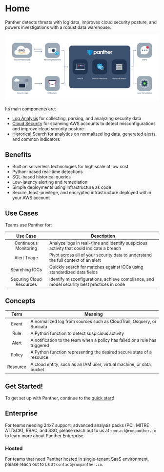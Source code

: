 # Home

Panther detects threats with log data, improves cloud security posture, and powers investigations with a robust data warehouse.

![Architecture](.gitbook/assets/panther_graphic_flow.jpg)

Its main components are:

* [Log Analysis](log-analysis/log-processing/README.md) for collecting, parsing, and analyzing security data
* [Cloud Security](policies/scanning/README.md) for scanning AWS accounts to detect misconfigurations and improve cloud security posture
* [Historical Search](historical-search/README.md) for analytics on normalized log data, generated alerts, and common indicators

## Benefits

- Built on serverless technologies for high scale at low cost
- Python-based real-time detections
- SQL-based historical queries
- Low-latency alerting and remediation
- Simple deployments using infrastructure as code
- Secure, least-privilege, and encrypted infrastructure deployed within your AWS account

## Use Cases

Teams use Panther for:

|         Use Case         | Description                                                                               |
| :----------------------: | ----------------------------------------------------------------------------------------- |
|  Continuous Monitoring   | Analyze logs in real-time and identify suspicious activity that could indicate a breach   |
|       Alert Triage       | Pivot across all of your security data to understand the full context of an alert         |
|      Searching IOCs      | Quickly search for matches against IOCs using standardized data fields                    |
| Securing Cloud Resources | Identify misconfigurations, achieve compliance, and model security best practices in code |

## Concepts

|         Term         | Meaning                                                                               |
| :----------------------: | ----------------------------------------------------------------------------------------- |
| Event   | A normalized log from sources such as CloudTrail, Osquery, or Suricata   |
| Rule       | A Python function to detect suspicious activity         |
| Alert   | A notification to the team when a policy has failed or a rule has triggered  |
| Policy | A Python function representing the desired secure state of a resource |
| Resource      | A cloud entity, such as an IAM user, virtual machine, or data bucket                    |

## Get Started!

To get set up with Panther, continue to the [quick start](quick-start.md)!

## Enterprise

For teams needing 24x7 support, advanced analysis packs (PCI, MITRE ATT&CK), RBAC, and SSO, please reach out to us at `contact@runpanther.io` to learn more about Panther Enterprise.

### Hosted

For teams that need Panther hosted in single-tenant SaaS environment, please reach out to us at `contact@runpanther.io`.
